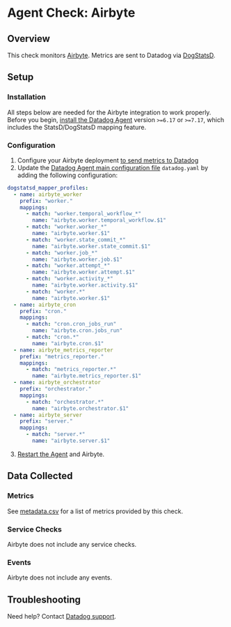 # Agent Check: Airbyte

## Overview

This check monitors [Airbyte][1]. Metrics are sent to Datadog via [DogStatsD][2].

## Setup

### Installation

All steps below are needed for the Airbyte integration to work properly. Before you begin, [install the Datadog Agent][3] version `>=6.17` or `>=7.17`, which includes the StatsD/DogStatsD mapping feature.

### Configuration

1. Configure your Airbyte deployment [to send metrics to Datadog][6]
2. Update the [Datadog Agent main configuration file][7] `datadog.yaml` by adding the following configuration:

```yaml
dogstatsd_mapper_profiles:
  - name: airbyte_worker
    prefix: "worker."
    mappings:
      - match: "worker.temporal_workflow_*"
        name: "airbyte.worker.temporal_workflow.$1"
      - match: "worker.worker_*"
        name: "airbyte.worker.$1"
      - match: "worker.state_commit_*"
        name: "airbyte.worker.state_commit.$1"
      - match: "worker.job_*"
        name: "airbyte.worker.job.$1"
      - match: "worker.attempt_*"
        name: "airbyte.worker.attempt.$1"
      - match: "worker.activity_*"
        name: "airbyte.worker.activity.$1"
      - match: "worker.*"
        name: "airbyte.worker.$1"
  - name: airbyte_cron
    prefix: "cron."
    mappings:
      - match: "cron.cron_jobs_run"
        name: "airbyte.cron.jobs_run"
      - match: "cron.*"
        name: "airbyte.cron.$1"
  - name: airbyte_metrics_reporter
    prefix: "metrics_reporter."
    mappings:
      - match: "metrics_reporter.*"
        name: "airbyte.metrics_reporter.$1"
  - name: airbyte_orchestrator
    prefix: "orchestrator."
    mappings:
      - match: "orchestrator.*"
        name: "airbyte.orchestrator.$1"
  - name: airbyte_server
    prefix: "server."
    mappings:
      - match: "server.*"
        name: "airbyte.server.$1"
```
3. [Restart the Agent][5] and Airbyte.

## Data Collected

### Metrics

See [metadata.csv][8] for a list of metrics provided by this check.

### Service Checks

Airbyte does not include any service checks.

### Events

Airbyte does not include any events.

## Troubleshooting

Need help? Contact [Datadog support][4].

[1]: https://airbyte.com/
[2]: https://docs.datadoghq.com/developers/dogstatsd
[3]: https://app.datadoghq.com/account/settings/agent/latest
[4]: https://docs.datadoghq.com/help/
[5]: https://docs.datadoghq.com/agent/guide/agent-commands/?tab=agentv6#start-stop-and-restart-the-agent
[6]: https://docs.airbyte.com/operator-guides/collecting-metrics/
[7]: https://docs.datadoghq.com/agent/guide/agent-configuration-files/
[8]: https://github.com/DataDog/integrations-core/blob/master/airbyte/metadata.csv
